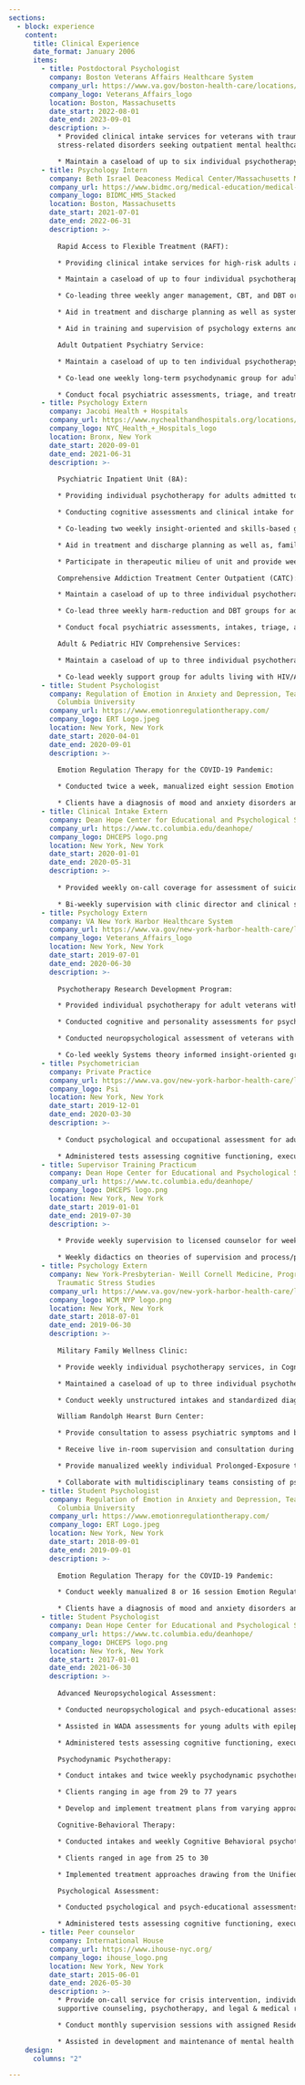 ```yaml
---
sections:
  - block: experience
    content:
      title: Clinical Experience
      date_format: January 2006
      items:
        - title: Postdoctoral Psychologist
          company: Boston Veterans Affairs Healthcare System
          company_url: https://www.va.gov/boston-health-care/locations/brockton-va-medical-center/
          company_logo: Veterans_Affairs_logo
          location: Boston, Massachusetts
          date_start: 2022-08-01
          date_end: 2023-09-01
          description: >-
            * Provided clinical intake services for veterans with trauma and
            stress-related disorders seeking outpatient mental healthcare

            * Maintain a caseload of up to six individual psychotherapy cases, providing Cognitive Processing Therapy (CPT), Prolonged Exposure (PE), Cognitive Behavioral Therapy for Insomnia (CBT-I), and Written Exposure Therapy (WET)
        - title: Psychology Intern
          company: Beth Israel Deaconess Medical Center/Massachusetts Mental Health Center
          company_url: https://www.bidmc.org/medical-education/medical-education-by-department/psychiatry/clinical-psychology-internship-program
          company_logo: BIDMC_HMS_Stacked
          location: Boston, Massachusetts
          date_start: 2021-07-01
          date_end: 2022-06-31
          description: >-
            
            Rapid Access to Flexible Treatment (RAFT):

            * Providing clinical intake services for high-risk adults attending partial hospitalization day program for individual with psychotic-spectrum disorders and/or character pathologies

            * Maintain a caseload of up to four individual psychotherapy, providing Acceptance and Commitment Therapy (ACT), Dialectical Behavior Therapy (DBT), and CBT for patient presenting with personality and psychosis spectrum disorders

            * Co-leading three weekly anger management, CBT, and DBT oriented groups in an outpatient setting

            * Aid in treatment and discharge planning as well as systems meetings with multidisciplinary team

            * Aid in training and supervision of psychology externs and psychiatry residents

            Adult Outpatient Psychiatry Service:

            * Maintain a caseload of up to ten individual psychotherapy, providing Psychodynamic, Meta-cognition, Cognitive, and Behavioral based therapies for Department of Mental Health patients presenting with psychosis spectrum disorders

            * Co-lead one weekly long-term psychodynamic group for adults with schizophrenia 

            * Conduct focal psychiatric assessments, triage, and treatment planning for adult patients seeking treatment of psychosis spectrum disorders
        - title: Psychology Extern
          company: Jacobi Health + Hospitals
          company_url: https://www.nychealthandhospitals.org/locations/jacobi/
          company_logo: NYC_Health_+_Hospitals_logo
          location: Bronx, New York
          date_start: 2020-09-01
          date_end: 2021-06-31
          description: >-
            
            Psychiatric Inpatient Unit (8A):

            * Providing individual psychotherapy for adults admitted to mono- and bi-lingual psychiatric inpatient unit for psychotic disorders, major affective disorders, substance-abuse disorders, or a range of character pathologies

            * Conducting cognitive assessments and clinical intake for admission and psycho-diagnostic purposes

            * Co-leading two weekly insight-oriented and skills-based group on inpatient unit

            * Aid in treatment and discharge planning as well as, family and community meetings with multidisciplinary team

            * Participate in therapeutic milieu of unit and provide weekly updated on patient prognosis to multidisciplinary team

            Comprehensive Addiction Treatment Center Outpatient (CATC):

            * Maintain a caseload of up to three individual psychotherapy, providing Motivational Interviewing, and Behavioral approached for patients presenting with substance use disorders

            * Co-lead three weekly harm-reduction and DBT groups for adults seeking substance use treatment

            * Conduct focal psychiatric assessments, intakes, triage, and treatment planning for adult patients seeking substance use treatment

            Adult & Pediatric HIV Comprehensive Services:

            * Maintain a caseload of up to three individual psychotherapy patients living with HIV/AIDS, presenting mood and anxiety disorder

            * Co-lead weekly support group for adults living with HIV/AIDS
        - title: Student Psychologist
          company: Regulation of Emotion in Anxiety and Depression, Teachers College,
            Columbia University
          company_url: https://www.emotionregulationtherapy.com/
          company_logo: ERT Logo.jpeg
          location: New York, New York
          date_start: 2020-04-01
          date_end: 2020-09-01
          description: >-
            
            Emotion Regulation Therapy for the COVID-19 Pandemic:

            * Conducted twice a week, manualized eight session Emotion Regulation Therapy for adult outpatients experiencing distress related to COVID-19 pandemic via synchronous telehealth 

            * Clients have a diagnosis of mood and anxiety disorders and ranging in age from 23 to 53 years, with varying degrees of COVID-19 related distress from loss of loved ones to their own experiences of contracting COVID-19
        - title: Clinical Intake Extern
          company: Dean Hope Center for Educational and Psychological Services
          company_url: https://www.tc.columbia.edu/deanhope/
          company_logo: DHCEPS logo.png
          location: New York, New York
          date_start: 2020-01-01
          date_end: 2020-05-31
          description: >-
            
            * Provided weekly on-call coverage for assessment of suicide risk and appropriateness for treatment at training clinic

            * Bi-weekly supervision with clinic director and clinical social worker on prognosis and triage plan for new applicants
        - title: Psychology Extern
          company: VA New York Harbor Healthcare System
          company_url: https://www.va.gov/new-york-harbor-health-care/locations/manhattan-va-medical-center/
          company_logo: Veterans_Affairs_logo
          location: New York, New York
          date_start: 2019-07-01
          date_end: 2020-06-30
          description: >-
            
            Psychotherapy Research Development Program:

            * Provided individual psychotherapy for adult veterans with PTSD, severe mood and anxiety disorders, and character disorders, utilizing a variety of treatment approaches, including long-term psychodynamic psychotherapy, short-term Dynamic Interpersonal Therapy (DIT), Formulation-Based CBT, and CBT-I

            * Conducted cognitive and personality assessments for psycho-diagnostic purposes, writing integrative reports, and providing feedback to veterans

            * Conducted neuropsychological assessment of veterans with Traumatic-Brain Injuries, Alzheimer's disease, vascular dementia, Parkinson's disease, and strokes 

            * Co-led weekly Systems theory informed insight-oriented group on dual-diagnosis inpatient unit
        - title: Psychometrician
          company: Private Practice
          company_url: https://www.va.gov/new-york-harbor-health-care/locations/manhattan-va-medical-center/
          company_logo: Psi
          location: New York, New York
          date_start: 2019-12-01
          date_end: 2020-03-30
          description: >-
            
            * Conduct psychological and occupational assessment for adults seeking mental health services in a private practice setting

            * Administered tests assessing cognitive functioning, executive functioning, memory, & personality using standardized clinician-administered tools and projective tests
        - title: Supervisor Training Practicum
          company: Dean Hope Center for Educational and Psychological Services
          company_url: https://www.tc.columbia.edu/deanhope/
          company_logo: DHCEPS logo.png
          location: New York, New York
          date_start: 2019-01-01
          date_end: 2019-07-30
          description: >-
            
            * Provide weekly supervision to licensed counselor for weekly psychotherapy case

            * Weekly didactics on theories of supervision and process/peer supervision group
        - title: Psychology Extern
          company: New York-Presbyterian- Weill Cornell Medicine, Program for Anxiety and
            Traumatic Stress Studies
          company_url: https://www.va.gov/new-york-harbor-health-care/locations/manhattan-va-medical-center/
          company_logo: WCM_NYP logo.png
          location: New York, New York
          date_start: 2018-07-01
          date_end: 2019-06-30
          description: >-
            
            Military Family Wellness Clinic:

            * Provide weekly individual psychotherapy services, in Cognitive Behavioral Therapy for Insomnia, Interpersonal Psychotherapy, Cognitive Processing Therapy, and Prolonged Exposure, to veterans and veteran family members suffering from mood, anxiety and post-traumatic stress disorders

            * Maintained a caseload of up to three individual psychotherapy patients presenting with PTSD and co-occurring disorders

            * Conduct weekly unstructured intakes and standardized diagnostic assessments, using the Clinician-Administered PTSD Scale for DSM-5 (CAP-5) and Mini International Neuropsychiatric Interview (MINI), for adult clients seeking services at the clinic

            William Randolph Hearst Burn Center:

            * Provide consultation to assess psychiatric symptoms and brief cognitive-behavioral interventions at bedside to recently traumatized adult patients admitted to the medical inpatient unit

            * Receive live in-room supervision and consultation during bedside assessment and intervention

            * Provide manualized weekly individual Prolonged-Exposure therapy to victims of burn injuries in an outpatient setting as a part of RCT

            * Collaborate with multidisciplinary teams consisting of psychology, social work, surgery, physical therapists, and nursing staff to discuss new admissions, discharge planning, risk assessment, and overall clinical status of patients admitted to the inpatient burn unit
        - title: Student Psychologist
          company: Regulation of Emotion in Anxiety and Depression, Teachers College,
            Columbia University
          company_url: https://www.emotionregulationtherapy.com/
          company_logo: ERT Logo.jpeg
          location: New York, New York
          date_start: 2018-09-01
          date_end: 2019-09-01
          description: >-
            
            Emotion Regulation Therapy for the COVID-19 Pandemic:

            * Conduct weekly manualized 8 or 16 session Emotion Regulation Therapy for adult outpatients as part of a clinical trial

            * Clients have a diagnosis of mood and anxiety disorders and ranging in age from 25 to 29 years 
        - title: Student Psychologist
          company: Dean Hope Center for Educational and Psychological Services
          company_url: https://www.tc.columbia.edu/deanhope/
          company_logo: DHCEPS logo.png
          location: New York, New York
          date_start: 2017-01-01
          date_end: 2021-06-30
          description: >-
            
            Advanced Neuropsychological Assessment:

            * Conducted neuropsychological and psych-educational assessments for adults

            * Assisted in WADA assessments for young adults with epilepsy 

            * Administered tests assessing cognitive functioning, executive functioning, memory, & personality along with projective tests

            Psychodynamic Psychotherapy:

            * Conduct intakes and twice weekly psychodynamic psychotherapy sessions for adult outpatients presenting at a community mental health clinic

            * Clients ranging in age from 29 to 77 years 

            * Develop and implement treatment plans from varying approaches including relational, object-relations, transference-focused, and relational modalities

            Cognitive-Behavioral Therapy:

            * Conducted intakes and weekly Cognitive Behavioral psychotherapy sessions for adult outpatients presenting at a community mental health clinic

            * Clients ranged in age from 25 to 30

            * Implemented treatment approaches drawing from the Unified Protocol for Transdiagnostic Treatment of Emotional Disorders and third wave CBT approaches including Acceptance and Commitment Therapy and Mindfulness-Based Cognitive Therapy

            Psychological Assessment:

            * Conducted psychological and psych-educational assessments for adults and children

            * Administered tests assessing cognitive functioning, executive functioning, memory, & personality along with projective tests 
        - title: Peer counselor
          company: International House
          company_url: https://www.ihouse-nyc.org/
          company_logo: ihouse_logo.png
          location: New York, New York
          date_start: 2015-06-01
          date_end: 2026-05-30
          description: >-
            * Provide on-call service for crisis intervention, individual
            supportive counseling, psychotherapy, and legal & medical referrals

            * Conduct monthly supervision sessions with assigned Resident Fellows to provide support, identify and resolve issues regarding roommate conflicts and floor events 

            * Assisted in development and maintenance of mental health resource website for residents
    design:
      columns: "2"

---
```


